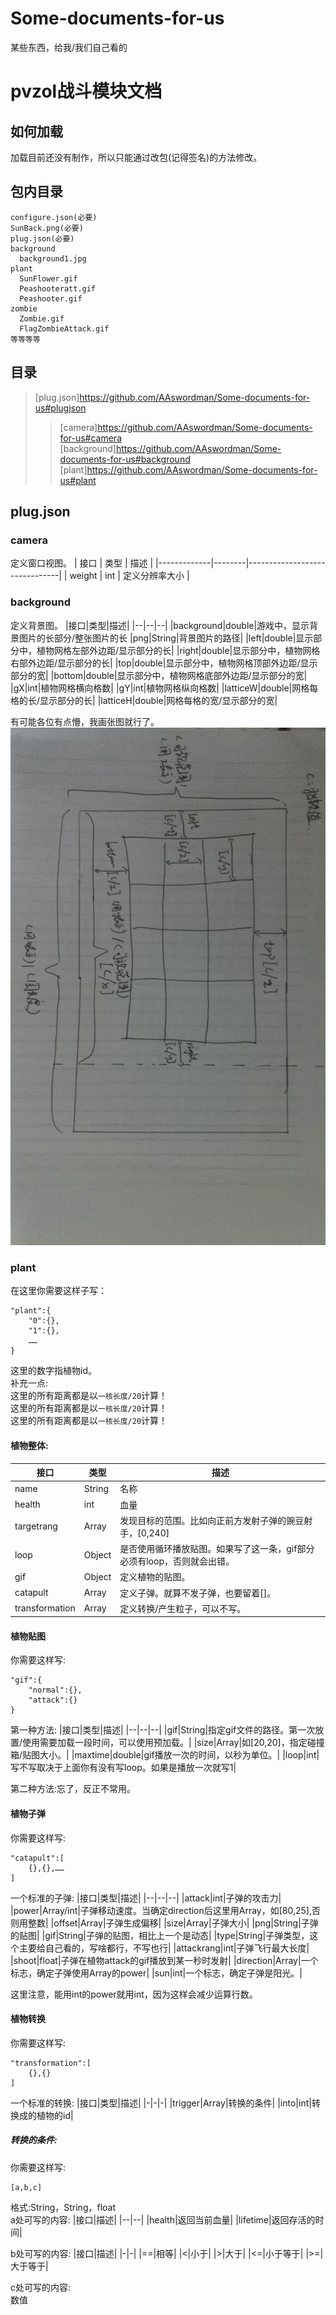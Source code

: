 # Some-documents-for-us
某些东西，给我/我们自己看的
# pvzol战斗模块文档
## 如何加载
加载目前还没有制作，所以只能通过改包(记得签名)的方法修改。
## 包内目录
```
configure.json(必要)
SunBack.png(必要)
plug.json(必要)
background
  background1.jpg
plant
  SunFlower.gif
  Peashooteratt.gif
  Peashooter.gif
zombie
  Zombie.gif
  FlagZombieAttack.gif
等等等等
```
## 目录
> [plug.json]https://github.com/AAswordman/Some-documents-for-us#plugjson
>> [camera]https://github.com/AAswordman/Some-documents-for-us#camera
>> [background]https://github.com/AAswordman/Some-documents-for-us#background
>> [plant]https://github.com/AAswordman/Some-documents-for-us#plant

## plug.json
### camera
定义窗口视图。
   | 接口       | 类型   | 描述                   |
   |-------------|--------|-------------------------------|
   | weight        | int | 定义分辨率大小      |
### background
定义背景图。
|接口|类型|描述|
|--|--|--|
|background|double|游戏中，显示背景图片的长部分/整张图片的长
|png|String|背景图片的路径|
|left|double|显示部分中，植物网格左部外边距/显示部分的长|
|right|double|显示部分中，植物网格右部外边距/显示部分的长|
|top|double|显示部分中，植物网格顶部外边距/显示部分的宽|
|bottom|double|显示部分中，植物网格底部外边距/显示部分的宽|
|gX|int|植物网格横向格数|
|gY|int|植物网格纵向格数|
|latticeW|double|网格每格的长/显示部分的长|
|latticeH|double|网格每格的宽/显示部分的宽|

有可能各位有点懵，我画张图就行了。
![](https://github.com/AAswordman/Some-documents-for-us/raw/master/-4164dc274539254f.jpg)
### plant
在这里你需要这样子写：
```
"plant":{
    "0":{},
    "1":{},
    ……
}
```
这里的数字指植物id。<br>
补充一点:<br>
这里的所有距离都是以`一核长度/20`计算！<br>
这里的所有距离都是以`一核长度/20`计算！<br>
这里的所有距离都是以`一核长度/20`计算！<br>
#### 植物整体:
|接口|类型|描述|
|--|--|--|
|name|String|名称|
|health|int|血量|
|targetrang|Array|发现目标的范围。比如向正前方发射子弹的豌豆射手，[0,240]|
|loop|Object|是否使用循环播放贴图。如果写了这一条，gif部分必须有loop，否则就会出错。|
|gif|Object|定义植物的贴图。|
|catapult|Array|定义子弹。就算不发子弹，也要留着[]。|
|transformation|Array|定义转换/产生粒子，可以不写。|

#### 植物贴图
你需要这样写:
```
"gif":{
    "normal":{},
    "attack":{}
}
```
第一种方法:
|接口|类型|描述|
|--|--|--|
|gif|String|指定gif文件的路径。第一次放置/使用需要加载一段时间，可以使用预加载。|
|size|Array|如[20,20]，指定碰撞箱/贴图大小。|
|maxtime|double|gif播放一次的时间，以秒为单位。|
|loop|int|写不写取决于上面你有没有写loop。如果是播放一次就写1|

第二种方法:忘了，反正不常用。

#### 植物子弹
你需要这样写:
```
"catapult":[
    {},{},……
]
```
一个标准的子弹:
|接口|类型|描述|
|--|--|--|
|attack|int|子弹的攻击力|
|power|Array/int|子弹移动速度。当确定direction后这里用Array，如[80,25],否则用整数|
|offset|Array|子弹生成偏移|
|size|Array|子弹大小|
|png|String|子弹的贴图|
|gif|String|子弹的贴图，相比上一个是动态|
|type|String|子弹类型，这个主要给自己看的，写啥都行，不写也行|
|attackrang|int|子弹飞行最大长度|
|shoot|float|子弹在植物attack的gif播放到某一秒时发射|
|direction|Array|一个标志，确定子弹使用Array的power|
|sun|int|一个标志，确定子弹是阳光。|

这里注意，能用int的power就用int，因为这样会减少运算行数。

#### 植物转换
你需要这样写:
```
"transformation":[
    {},{}
]
```
一个标准的转换:
|接口|类型|描述|
|-|-|-|
|trigger|Array|转换的条件|
|into|int|转换成的植物的id|

##### 转换的条件:
你需要这样写:
```
[a,b,c]
```
格式:String，String，float<br>
a处可写的内容:
|接口|描述|
|--|--|
|health|返回当前血量|
|lifetime|返回存活的时间|

b处可写的内容:
|接口|描述|
|-|-|
|==|相等|
|<|小于|
|>|大于|
|<=|小于等于|
|>=|大于等于|

c处可写的内容:<br>
数值

